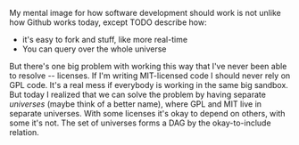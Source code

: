 My mental image for how software development should work is not unlike how Github works today, except TODO describe how:
* it's easy to fork and stuff, like more real-time
* You can query over the whole universe

But there's one big problem with working this way that I've never been able to resolve -- licenses. If I'm writing MIT-licensed code I should never rely on GPL code. It's a real mess if everybody is working in the same big sandbox. But today I realized that we can solve the problem by having separate *universes* (maybe think of a better name), where GPL and MIT live in separate universes. With some licenses it's okay to depend on others, with some it's not. The set of universes forms a DAG by the okay-to-include relation.
